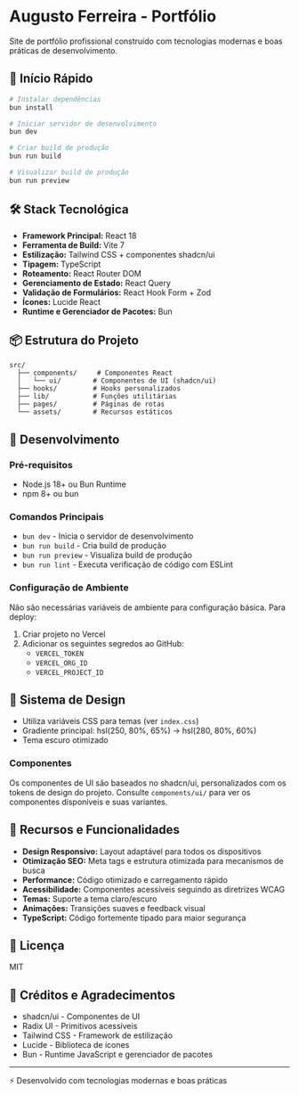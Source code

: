 # Augusto Ferreira - Portfólio

Site de portfólio profissional construído com tecnologias modernas e boas práticas de desenvolvimento.

## 🚀 Início Rápido

```bash
# Instalar dependências
bun install

# Iniciar servidor de desenvolvimento
bun dev

# Criar build de produção
bun run build

# Visualizar build de produção
bun run preview
```

## 🛠 Stack Tecnológica

- **Framework Principal:** React 18
- **Ferramenta de Build:** Vite 7
- **Estilização:** Tailwind CSS + componentes shadcn/ui
- **Tipagem:** TypeScript
- **Roteamento:** React Router DOM
- **Gerenciamento de Estado:** React Query
- **Validação de Formulários:** React Hook Form + Zod
- **Ícones:** Lucide React
- **Runtime e Gerenciador de Pacotes:** Bun

## 📦 Estrutura do Projeto

```
src/
  ├── components/     # Componentes React
  │   └── ui/        # Componentes de UI (shadcn/ui)
  ├── hooks/         # Hooks personalizados
  ├── lib/           # Funções utilitárias
  ├── pages/         # Páginas de rotas
  └── assets/        # Recursos estáticos
```

## 🔧 Desenvolvimento

### Pré-requisitos

- Node.js 18+ ou Bun Runtime
- npm 8+ ou bun

### Comandos Principais

- `bun dev` - Inicia o servidor de desenvolvimento
- `bun run build` - Cria build de produção
- `bun run preview` - Visualiza build de produção
- `bun run lint` - Executa verificação de código com ESLint

### Configuração de Ambiente

Não são necessárias variáveis de ambiente para configuração básica. Para deploy:

1. Criar projeto no Vercel
2. Adicionar os seguintes segredos ao GitHub:
   - `VERCEL_TOKEN`
   - `VERCEL_ORG_ID`
   - `VERCEL_PROJECT_ID`

## 🎨 Sistema de Design

- Utiliza variáveis CSS para temas (ver `index.css`)
- Gradiente principal: hsl(250, 80%, 65%) → hsl(280, 80%, 60%)
- Tema escuro otimizado

### Componentes

Os componentes de UI são baseados no shadcn/ui, personalizados com os tokens de design do projeto.
Consulte `components/ui/` para ver os componentes disponíveis e suas variantes.

## 🚀 Recursos e Funcionalidades

- **Design Responsivo:** Layout adaptável para todos os dispositivos
- **Otimização SEO:** Meta tags e estrutura otimizada para mecanismos de busca
- **Performance:** Código otimizado e carregamento rápido
- **Acessibilidade:** Componentes acessíveis seguindo as diretrizes WCAG
- **Temas:** Suporte a tema claro/escuro
- **Animações:** Transições suaves e feedback visual
- **TypeScript:** Código fortemente tipado para maior segurança

## 📝 Licença

MIT

## 🙏 Créditos e Agradecimentos

- shadcn/ui - Componentes de UI
- Radix UI - Primitivos acessíveis
- Tailwind CSS - Framework de estilização
- Lucide - Biblioteca de ícones
- Bun - Runtime JavaScript e gerenciador de pacotes

---

⚡️ Desenvolvido com tecnologias modernas e boas práticas

```

```
